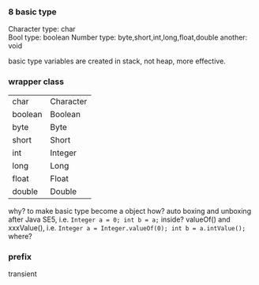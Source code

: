 
### 8 basic type
Character type: char  
Bool type: boolean
Number type: byte,short,int,long,float,double
another: void

 basic type variables are created in stack, not heap, more effective.

### wrapper class
|||
|--|--|
|char|Character|
|boolean|Boolean|
|byte|Byte|
|short|Short|
|int|Integer|
|long|Long|
|float|Float|
|double|Double|

 why? to make basic type become a object
 how? auto boxing and unboxing after Java SE5, i.e. `Integer a = 0; int b = a;`
 inside? valueOf() and xxxValue(), i.e. `Integer a = Integer.valueOf(0); int b = a.intValue();`
 where? 

### prefix
transient